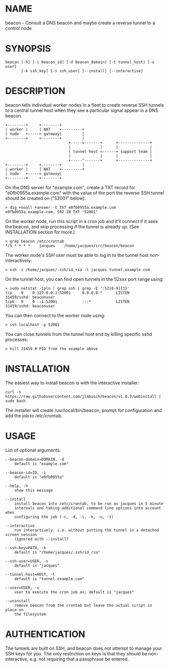 # NAME

beacon - Consult a DNS beacon and maybe create a reverse tunnel to a control node

# SYNOPSIS

    beacon [-h] [-i beacon_id] [-d beacon_domain] [-t tunnel_host] [-u user]
           [-k ssh_key] [-s ssh_user] [--install] [--interactive]

# DESCRIPTION

beacon tells individual worker nodes in a fleet to create reverse SSH tunnels to
a central tunnel host when they see a particular signal appear in a DNS beacon.

    +--------+     +--------+
    | worker |     | NAT    +---------+
    | node   +-----> gateway|         |
    +--------+     +--------+         |
                                +-----v-------+      +--------------+
                                |             |      |              |
                                | tunnel host <------+ support team |
                                |             |      |              |
                                +-----^-------+      +--------------+
    +--------+     +--------+         |
    | worker |     | NAT    +---------+
    | node   +-----> gateway|
    +--------+     +--------+

On the DNS server for "example.com", create a TXT record for
"e0fb0955a.example.com" with the value of the
port the reverse SSH tunnel should be created on ("52001" below):

    > dig +noall +answer -t TXT e0fb0955a.example.com
    e0fb0955a.example.com. 592 IN TXT "52001"

On the worker node, run this script in a cron job and it'll connect if it sees
the beacon, and skip processing if the tunnel is already up. (See INSTALLATION
section for more.)

    > grep beacon /etc/crontab
    */5 * * * *    jacques    /home/jacques/src/beacon/beacon

The worker node's SSH user must be able to log in to the tunnel host non-interactively:

    > ssh -i /home/jacques/.ssh/id_rsa -l jacques tunnel.example.com

On the tunnel host, you can find open tunnels in the 52xxx port range using:

    > sudo netstat -tpln | grep ssh | grep -E ':52[0-9]{3}'
    tcp    0    0 127.0.0.1:52001     0.0.0.0:*      LISTEN      31459/sshd: beaconuser
    tcp6   0    0 ::1:52001           :::*           LISTEN      31459/sshd: beaconuser

You can then connect to the worker node using:

    > ssh localhost -p 52001

You can close tunnels from the tunnel host end by killing specific sshd processes:

    > kill 31459 # PID from the example above

# INSTALLATION

The easiest way to install beacon is with the interactive installer:

    curl -s https://raw.githubusercontent.com/jlabusch/beacon/v1.0.3/webinstall | sudo bash

The installer will create /usr/local/bin/beacon, prompt for configuration and
add the job to /etc/crontab.

# USAGE

List of optional arguments:

    --beacon-domain=DOMAIN, -d
        default is "example.com"

    --beacon-id=ID, -i
        default is "e0fb0955a"

    --help, -h
        show this message

    --install
        install beacon into /etc/crontab, to be run as jacques in 5 minute
        intervals and taking additional command line options into account when
        configuring the job (-c, -d, -i, -k, -u, -t)

    --interactive
        run interactively, i.e. without putting the tunnel in a detached screen session
        (ignored with --install)

    --ssh-key=PATH, -k
        default is "/home/jacques/.ssh/id_rsa"

    --ssh-user=USER, -s
        default is "jacques"

    --tunnel-host=HOST, -t
        default is "tunnel.example.com"

    --user=USER, -u
        user to execute the cron job as; default is "jacques"

    --uninstall
        remove beacon from the crontab but leave the actual script in place on
        the filesystem

# AUTHENTICATION

The tunnels are built on SSH, and beacon does not attempt to manage your SSH keys for you.
The only restriction on keys is that they should be non-interactive, e.g. not requiring
that a passphrase be entered.
